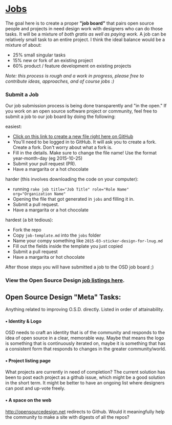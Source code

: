 # [Jobs](http://opensourcedesign.net/jobs/)

The goal here is to create a proper **"job board"** that pairs open source people and projects in need design work with designers who can do those tasks.
It will be a mixture of *both gratis as well as paying work.*
A job can be relatively small task to an entire project.
I think the ideal balance would be a mixture of about:

* 25% small singular tasks
* 15% new or fork of an existing project
* 60% product / feature development on existing projects

*Note: this process is rough and a work in progress, please free to contribute ideas, approaches, and of course jobs :)*


### Submit a Job

Our job submission process is being done transparently and "in the open."
If you work on an open source software project or community, feel free to submit a job to our job board by doing the following:

easiest:

- [Click on this link to create a new file right here on GitHub](https://github.com/opensourcedesign/jobs/new/gh-pages?filename=jobs/YYY-MM-DD-ChooseAJobTitle&value=---%0Alayout:%20jobs%0Atitle:%20Job%20Title%0Arole:%20Job%20Role%20%23%20Eg:%20Logo%20Designer,%20UX%20Designer%0Aorganization:%20Organization%20Name%0Agithub:%20github-username%0Acontact:%20email,%20github,%20irc%20channel,%20etc%0Acontributing_md:%20%28optional%29%20%0Acontributors_md:%20%28optional%29%20%0Aurl:%20http://organisation-website.com%0Atags:%20interface%20design,%20branding,%20logo%0Astatus:%20searching%20/%20%0Arate:%20gratis%20/%20$60%20hour%20/%20$1000%20total%20/%20etc...%0Adate_posted:%20yyyy-mm-dd%0A---%0AWrite%20the%20description%20of%20the%20job%20here.%20Keep%20each%20sentence%20on%20a%20new%20line,%20to%20make%20clean%20diff%20reviews.)
- You'll need to be logged in to GitHub. It will ask you to create a fork. Create a fork. Don't worry about what a fork is.
- Fill in the details. Make sure to change the file name! Use the format year-month-day (eg 2015-10-25)
- Submit your pull request (PR). 
- Have a margarita or a hot chocolate

harder (this involves downloading the code on your computer):

- running `rake job title="Job Title" role="Role Name" org="Organization Name"`
- Opening the file that got generated in `jobs` and filling it in.
- Submit a pull request.
- Have a margarita or a hot chocolate

hardest (a bit tedious):

- Fork the repo
- Copy `job-template.md` into the `jobs` folder
- Name your compy something like `2015-03-sticker-design-for-lnug.md`
- Fill out the fields inside the template you just copied
- Submit a pull request
- Have a margarita or hot chocolate

After those steps you will have submitted a job to the OSD job board ;)

### View the Open Source Design [job listings here](http://opensourcedesign.net/jobs/).

## Open Source Design "Meta" Tasks:

Anything related to improving O.S.D. directly. Listed in order of attainability.

#### • Identity & Logo
OSD  needs to craft an identity that is of the community and responds to the idea of open source in a clear, memorable way.
Maybe that means the logo is something that is continuously iterated on, maybe it is something that has a consistent form that responds to changes in the greater community/world.

#### • Project listing page
What projects are currently in need of completion?
The current solution has been to post each project as a github issue, which might be a good solution in the short term.
It might be better to have an ongoing list where designers can post and up-vote freely.

#### • A space on the web
http://opensourcedesign.net redirects to Github.
Would it meaningfully help the community to make a site with digests of all the repos?
